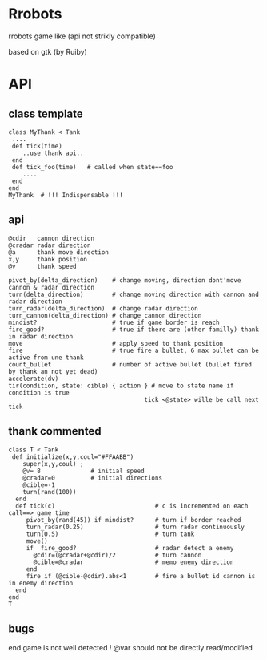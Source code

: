 Rrobots
=======

rrobots game like (api not strikly compatible)

based on gtk (by Ruiby)


API
===

class template
-----
    class MyThank < Tank
     ....
     def tick(time)
        ..use thank api..
     end
     def tick_foo(time)   # called when state==foo
        ....
     end
    end
    MyThank  # !!! Indispensable !!!

api
---

    @cdir   cannon direction
    @cradar radar direction
    @a      thank move direction
    x,y     thank position
    @v      thank speed

    pivot_by(delta_direction)    # change moving, direction dont'move cannon & radar direction
    turn(delta_direction)        # change moving direction with cannon and radar direction
    turn_radar(delta_direction)  # change radar direction
    turn_cannon(delta_direction) # change cannon direction
    mindist?                     # true if game border is reach
    fire_good?                   # true if there are (other familly) thank in radar direction
    move                         # apply speed to thank position
    fire                         # true fire a bullet, 6 max bullet can be active from une thank
    count_bullet                 # number of active bullet (bullet fired by thank an not yet dead)
    accelerate(dv)
    tir(condition, state: cible) { action } # move to state name if condition is true
                                          tick_<@state> wille be call next tick


thank commented
---------------

    class T < Tank
     def initialize(x,y,coul="#FFAABB") 
        super(x,y,coul) ; 
        @v= 8              # initial speed
        @cradar=0          # initial directions
        @cible=-1
        turn(rand(100))
      end
      def tick(c)                            # c is incremented on each call==> game time
         pivot_by(rand(45)) if mindist?      # turn if border reached
         turn_radar(0.25)                    # turn radar continuously
         turn(0.5)                           # turn tank
         move()                              
         if  fire_good?                      # radar detect a enemy
           @cdir=(@cradar+@cdir)/2           # turn cannon
           @cible=@cradar                    # memo enemy direction
         end
         fire if (@cible-@cdir).abs<1        # fire a bullet id cannon is in enemy direction
      end
    end
    T


                                          
bugs
----
end game is not well detected !
@var should not be directly read/modified                                      

